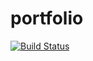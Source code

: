 # portfolio

[![Build Status](https://drone.dev.kabaliserv.fr/api/badges/wilson-kbs/portfolio/status.svg)](https://drone.dev.kabaliserv.fr/wilson-kbs/portfolio)
